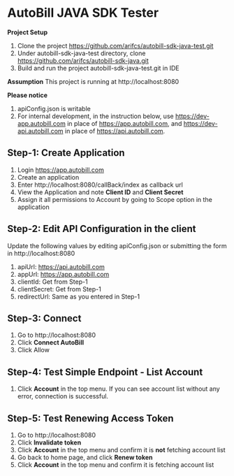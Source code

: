 # AutoBill JAVA SDK Tester

**Project Setup**
1. Clone the project https://github.com/arifcs/autobill-sdk-java-test.git
2. Under autobill-sdk-java-test directory, clone https://github.com/arifcs/autobill-sdk-java.git
3. Build and run the project autobill-sdk-java-test.git in IDE 

**Assumption**
This project is running at http://localhost:8080

**Please notice**
1. apiConfig.json is writable
2. For internal development, in the instruction below, use https://dev-app.autobill.com in place of https://app.autobill.com, and https://dev-api.autobill.com in place of https://api.autobill.com. 

## Step-1: Create Application

1. Login https://app.autobill.com
2. Create an application
3. Enter http://localhost:8080/callBack/index as callback url
4. View the Application and note __Client ID__ and __Client Secret__
5. Assign it all permissions to Account by going to Scope option in the application

## Step-2: Edit API Configuration in the client

Update the following values by editing apiConfig.json or submitting the form in http://localhost:8080
1. apiUrl: https://api.autobill.com
2. appUrl: https://app.autobill.com
3. clientId: Get from Step-1 
4. clientSecret: Get from Step-1
5. redirectUrl: Same as you entered in Step-1

## Step-3: Connect

1. Go to http://localhost:8080
2. Click __Connect AutoBill__
3. Click Allow

## Step-4: Test Simple Endpoint - List Account

1. Click __Account__ in the top menu. If you can see account list without any error, connection is successful.

## Step-5: Test Renewing Access Token

1. Go to http://localhost:8080
2. Click __Invalidate token__
3. Click __Account__ in the top menu and confirm it is __not__ fetching account list
4. Go back to home page, and click __Renew token__
5. Click __Account__ in the top menu and confirm it is fetching account list


